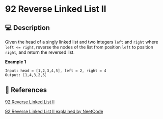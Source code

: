 # 92 Reverse Linked List II

## 💻 Description

Given the head of a singly linked list and two integers `left` and `right` where `left <= right`, reverse the nodes of the list from position `left` to position `right`, and return the reversed list.

**Example 1**

```
Input: head = [1,2,3,4,5], left = 2, right = 4
Output: [1,4,3,2,5]
```

## 🔗 References

[92 Reverse Linked List II](https://leetcode.com/problems/reverse-linked-list-ii/description/)

[92 Reverse Linked List II explained by NeetCode](https://www.youtube.com/watch?v=RF_M9tX4Eag)
